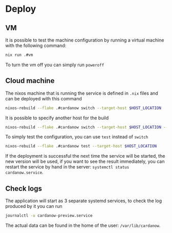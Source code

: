 # Deploy
## VM
It is possible to test the machine configuration by running a virtual machine with the following command:
```bash
nix run .#vm
```
To turn the vm off you can simply run `poweroff`

## Cloud machine
The nixos machine that is running the service is defined in `.nix` files and can be deployed with this command
```bash
nixos-rebuild --flake .#cardanow switch --target-host $HOST_LOCATION
```
It is possible to specify another host for the build
```bash
nixos-rebuild --flake .#cardanow switch --target-host $HOST_LOCATION --build-host $BUILDER_LOCATION 
```

To simply test the configuration, you can use `test` instead of `switch`
```bash
nixos-rebuild --flake .#cardanow test --target-host $HOST_LOCATION
```

If the deployment is successful the next time the service will be started, the new version will be used, if you want to see the result immediately, you can restart the service by hand in the server: `systemctl status cardanow.service`. 

## Check logs
The application will start as 3 separate systemd services, to check the log produced by it you can run
```bash
journalctl -u cardanow-preview.service
```

The actual data can be found in the home of the user: `/var/lib/cardanow`.
